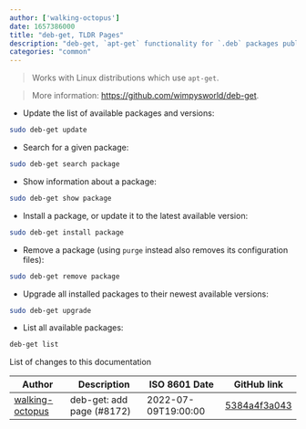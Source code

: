 ```yaml
---
author: ['walking-octopus']
date: 1657386000
title: "deb-get, TLDR Pages"
description: "deb-get, `apt-get` functionality for `.deb` packages published in third party repositories or via direct download."
categories: "common"
---
```

> Works with Linux distributions which use `apt-get`.

> More information: <https://github.com/wimpysworld/deb-get>.

- Update the list of available packages and versions:

```bash
sudo deb-get update
```

- Search for a given package:

```bash
sudo deb-get search package
```

- Show information about a package:

```bash
sudo deb-get show package
```

- Install a package, or update it to the latest available version:

```bash
sudo deb-get install package
```

- Remove a package (using `purge` instead also removes its configuration files):

```bash
sudo deb-get remove package
```

- Upgrade all installed packages to their newest available versions:

```bash
sudo deb-get upgrade
```

- List all available packages:

```bash
deb-get list
```
List of changes to this documentation


Author | Description | ISO 8601 Date | GitHub link
------|-----|-----|-----
[walking-octopus](mailto:46994949+walking-octopus@users.noreply.github.com) | deb-get: add page (#8172) | 2022-07-09T19:00:00 | [5384a4f3a043](https://github.com/tldr-pages/tldr/commit/5384a4f3a0431f666a2d338a0496bbdd0fa8986f)

